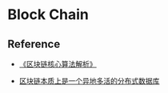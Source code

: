 # Block Chain





## Reference
* [《区块链核心算法解析》](https://github.com/SunnnyChan/sc.ebooks/blob/master/blockchain/algos_in_blockchain/)

* [区块链本质上是一个异地多活的分布式数据库](https://3kemao.com/archives/106064)
